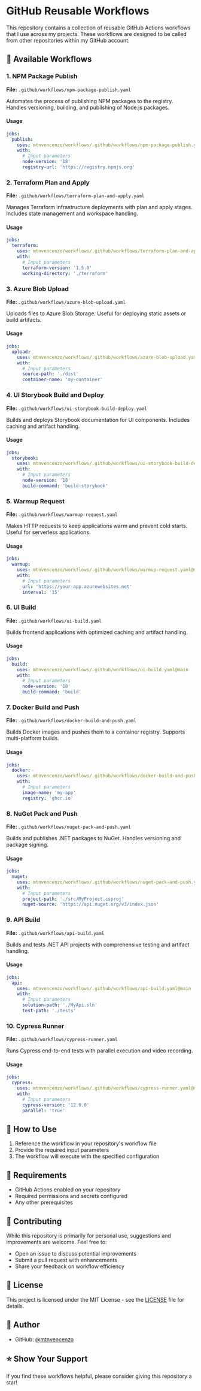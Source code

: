 # GitHub Reusable Workflows

This repository contains a collection of reusable GitHub Actions workflows that I use across my projects. These workflows are designed to be called from other repositories within my GitHub account.

## 🚀 Available Workflows

### 1. NPM Package Publish
**File:** `.github/workflows/npm-package-publish.yaml`

Automates the process of publishing NPM packages to the registry. Handles versioning, building, and publishing of Node.js packages.

#### Usage
```yaml
jobs:
  publish:
    uses: mtnvencenzo/workflows/.github/workflows/npm-package-publish.yaml@main
    with:
      # Input parameters
      node-version: '18'
      registry-url: 'https://registry.npmjs.org'
```

### 2. Terraform Plan and Apply
**File:** `.github/workflows/terraform-plan-and-apply.yaml`

Manages Terraform infrastructure deployments with plan and apply stages. Includes state management and workspace handling.

#### Usage
```yaml
jobs:
  terraform:
    uses: mtnvencenzo/workflows/.github/workflows/terraform-plan-and-apply.yaml@main
    with:
      # Input parameters
      terraform-version: '1.5.0'
      working-directory: './terraform'
```

### 3. Azure Blob Upload
**File:** `.github/workflows/azure-blob-upload.yaml`

Uploads files to Azure Blob Storage. Useful for deploying static assets or build artifacts.

#### Usage
```yaml
jobs:
  upload:
    uses: mtnvencenzo/workflows/.github/workflows/azure-blob-upload.yaml@main
    with:
      # Input parameters
      source-path: './dist'
      container-name: 'my-container'
```

### 4. UI Storybook Build and Deploy
**File:** `.github/workflows/ui-storybook-build-deploy.yaml`

Builds and deploys Storybook documentation for UI components. Includes caching and artifact handling.

#### Usage
```yaml
jobs:
  storybook:
    uses: mtnvencenzo/workflows/.github/workflows/ui-storybook-build-deploy.yaml@main
    with:
      # Input parameters
      node-version: '18'
      build-command: 'build-storybook'
```

### 5. Warmup Request
**File:** `.github/workflows/warmup-request.yaml`

Makes HTTP requests to keep applications warm and prevent cold starts. Useful for serverless applications.

#### Usage
```yaml
jobs:
  warmup:
    uses: mtnvencenzo/workflows/.github/workflows/warmup-request.yaml@main
    with:
      # Input parameters
      url: 'https://your-app.azurewebsites.net'
      interval: '15'
```

### 6. UI Build
**File:** `.github/workflows/ui-build.yaml`

Builds frontend applications with optimized caching and artifact handling.

#### Usage
```yaml
jobs:
  build:
    uses: mtnvencenzo/workflows/.github/workflows/ui-build.yaml@main
    with:
      # Input parameters
      node-version: '18'
      build-command: 'build'
```

### 7. Docker Build and Push
**File:** `.github/workflows/docker-build-and-push.yaml`

Builds Docker images and pushes them to a container registry. Supports multi-platform builds.

#### Usage
```yaml
jobs:
  docker:
    uses: mtnvencenzo/workflows/.github/workflows/docker-build-and-push.yaml@main
    with:
      # Input parameters
      image-name: 'my-app'
      registry: 'ghcr.io'
```

### 8. NuGet Pack and Push
**File:** `.github/workflows/nuget-pack-and-push.yaml`

Builds and publishes .NET packages to NuGet. Handles versioning and package signing.

#### Usage
```yaml
jobs:
  nuget:
    uses: mtnvencenzo/workflows/.github/workflows/nuget-pack-and-push.yaml@main
    with:
      # Input parameters
      project-path: './src/MyProject.csproj'
      nuget-source: 'https://api.nuget.org/v3/index.json'
```

### 9. API Build
**File:** `.github/workflows/api-build.yaml`

Builds and tests .NET API projects with comprehensive testing and artifact handling.

#### Usage
```yaml
jobs:
  api:
    uses: mtnvencenzo/workflows/.github/workflows/api-build.yaml@main
    with:
      # Input parameters
      solution-path: './MyApi.sln'
      test-path: './tests'
```

### 10. Cypress Runner
**File:** `.github/workflows/cypress-runner.yaml`

Runs Cypress end-to-end tests with parallel execution and video recording.

#### Usage
```yaml
jobs:
  cypress:
    uses: mtnvencenzo/workflows/.github/workflows/cypress-runner.yaml@main
    with:
      # Input parameters
      cypress-version: '12.0.0'
      parallel: 'true'
```

## 📝 How to Use

1. Reference the workflow in your repository's workflow file
2. Provide the required input parameters
3. The workflow will execute with the specified configuration

## 🔧 Requirements

- GitHub Actions enabled on your repository
- Required permissions and secrets configured
- Any other prerequisites

## 🤝 Contributing

While this repository is primarily for personal use, suggestions and improvements are welcome. Feel free to:
- Open an issue to discuss potential improvements
- Submit a pull request with enhancements
- Share your feedback on workflow efficiency

## 📄 License

This project is licensed under the MIT License - see the [LICENSE](LICENSE) file for details.

## 👤 Author

- GitHub: [@mtnvencenzo](https://github.com/mtnvencenzo)

## ⭐ Show Your Support

If you find these workflows helpful, please consider giving this repository a star!
